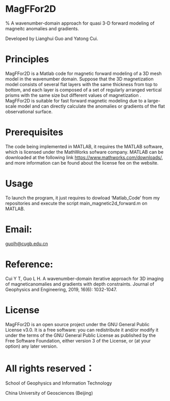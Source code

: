 # MagFFor2D

% A wavenumber-domain approach for quasi 3-D forward modeling of magneitc anomalies and gradients.

Developed by Lianghui Guo and Yatong Cui.

# Principles

MagFFor2D is a Matlab code for magnetic forward modeling of a 3D mesh model in the wavenumber domain. Suppose that the 3D magnetization model consists of several flat layers with the same thickness from top to bottom, and each layer is composed of a set of regularly arranged vertical prisms with the same size but different values of magnetization . MagFFor2D is suitable for fast forward magnetic modeling due to a large-scale model and can directly calculate the anomalies or gradients of the flat observational surface.

# Prerequisites

The code being implemented in MATLAB, it requires the MATLAB software, which is licensed under the MathWorks sofware company. MATLAB can be downloaded at the following link https://www.mathworks.com/downloads/, and more information can be found about the license fee on the website.

# Usage

To launch the program, it just requires to dowload ‘Matlab_Code’ from my repositories and execute the script main_magnetic2d_forward.m on MATLAB. 

# Email:

guolh@cugb.edu.cn

# Reference: 

Cui Y T, Guo L H. A wavenumber-domain iterative approach for 3D imaging of magneticanomalies and gradients with depth constraints. Journal of Geophysics and Engineering, 2019, 16(6): 1032-1047.

# License

MagFFor2D is an open source project under the GNU General Public License v3.0. It is a free software: you can redistribute it and/or modify it under the terms of the GNU General Public License as published by the Free Software Foundation, either version 3 of the License, or (at your option) any later version.

# All rights reserved：

School of Geophysics and Information Technology

China University of Geosciences (Beijing)
